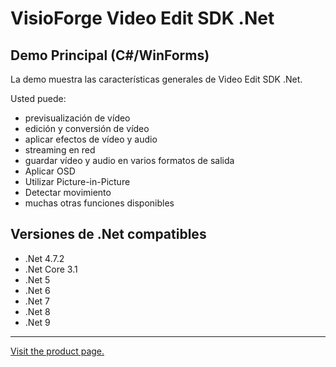 ﻿# VisioForge Video Edit SDK .Net

## Demo Principal (C#/WinForms)

La demo muestra las características generales de Video Edit SDK .Net.

Usted puede:

* previsualización de vídeo
* edición y conversión de vídeo
* aplicar efectos de vídeo y audio
* streaming en red
* guardar vídeo y audio en varios formatos de salida
* Aplicar OSD
* Utilizar Picture-in-Picture
* Detectar movimiento
* muchas otras funciones disponibles

## Versiones de .Net compatibles

* .Net 4.7.2
* .Net Core 3.1
* .Net 5
* .Net 6
* .Net 7
* .Net 8
* .Net 9

---

[Visit the product page.](https://www.visioforge.com/video-edit-sdk-net)
